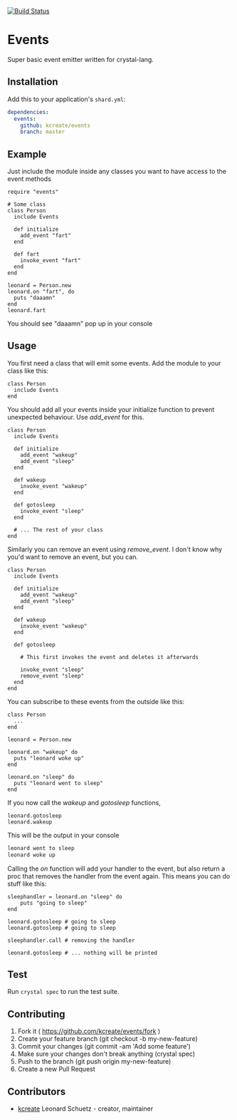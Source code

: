 [![Build Status](https://travis-ci.org/KCreate/events.svg?branch=master)](https://travis-ci.org/KCreate/events)

# Events

Super basic event emitter written for crystal-lang.

## Installation

Add this to your application's `shard.yml`:

```yaml
dependencies:
  events:
    github: kcreate/events
    branch: master
```


## Example

Just include the module inside any classes you want to have access to the event methods

```crystal
require "events"

# Some class
class Person
  include Events

  def initialize
    add_event "fart"
  end

  def fart
    invoke_event "fart"
  end
end

leonard = Person.new
leonard.on "fart", do
  puts "daaamn"
end
leonard.fart
```

You should see "daaamn" pop up in your console

## Usage

You first need a class that will emit some events. Add the module to your class like this:
```crystal
class Person
  include Events
end
```

You should add all your events inside your initialize function to prevent unexpected behaviour. Use *add_event* for this.
```crystal
class Person
  include Events

  def initialize
    add_event "wakeup"
    add_event "sleep"
  end

  def wakeup
    invoke_event "wakeup"
  end

  def gotosleep
    invoke_event "sleep"
  end

  # ... The rest of your class
end
```

Similarly you can remove an event using *remove_event*. I don't know why you'd want to remove an event, but you can.
```crystal
class Person
  include Events

  def initialize
    add_event "wakeup"
    add_event "sleep"
  end

  def wakeup
    invoke_event "wakeup"
  end

  def gotosleep

    # This first invokes the event and deletes it afterwards

    invoke_event "sleep"
    remove_event "sleep"
  end
end
```

You can subscribe to these events from the outside like this:
```crystal
class Person
  ...
end

leonard = Person.new

leonard.on "wakeup" do
  puts "leonard woke up"
end

leonard.on "sleep" do
  puts "leonard went to sleep"
end
```

If you now call the *wakeup* and *gotosleep* functions,
```crystal
leonard.gotosleep
leonard.wakeup
```

This will be the output in your console
```sh
leonard went to sleep
leonard woke up
```

Calling the *on* function will add your handler to the event, but also return a proc that removes the handler from the event again.
This means you can do stuff like this:
```crystal
sleephandler = leonard.on "sleep" do
    puts "going to sleep"
end

leonard.gotosleep # going to sleep
leonard.gotosleep # going to sleep

sleephandler.call # removing the handler

leonard.gotosleep # ... nothing will be printed
```

## Test

Run `crystal spec` to run the test suite.

## Contributing

1. Fork it ( https://github.com/kcreate/events/fork )
2. Create your feature branch (git checkout -b my-new-feature)
3. Commit your changes (git commit -am 'Add some feature')
4. Make sure your changes don't break anything (crystal spec)
5. Push to the branch (git push origin my-new-feature)
6. Create a new Pull Request

## Contributors

- [kcreate](https://github.com/kcreate) Leonard Schuetz - creator, maintainer
